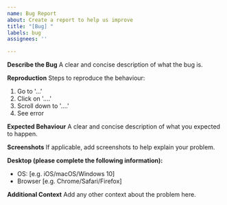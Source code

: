 ```yaml
---
name: Bug Report
about: Create a report to help us improve
title: "[Bug] "
labels: bug
assignees: ''

---
```


**Describe the Bug**
A clear and concise description of what the bug is.

**Reproduction**
Steps to reproduce the behaviour:
1. Go to '...'
2. Click on '....'
3. Scroll down to '....'
4. See error

**Expected Behaviour**
A clear and concise description of what you expected to happen.

**Screenshots**
If applicable, add screenshots to help explain your problem.

**Desktop (please complete the following information):**
 - OS: [e.g. iOS/macOS/Windows 10]
 - Browser [e.g. Chrome/Safari/Firefox]

**Additional Context**
Add any other context about the problem here.
